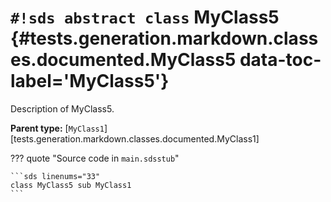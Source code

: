 # `#!sds abstract class` MyClass5 {#tests.generation.markdown.classes.documented.MyClass5 data-toc-label='MyClass5'}

Description of MyClass5.

**Parent type:** [`MyClass1`][tests.generation.markdown.classes.documented.MyClass1]

??? quote "Source code in `main.sdsstub`"

    ```sds linenums="33"
    class MyClass5 sub MyClass1
    ```
